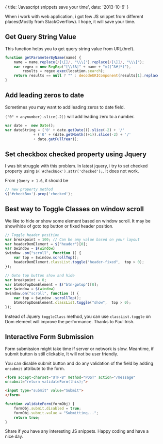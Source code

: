 {
  title: 'Javascript snippets save your time',
  date: '2013-10-6'
}

When i work with web application, i got few JS snippet from different places(Mostly from StackOverflow). I hope, it will save your time.

## Get Query String Value

This function helps you to get query string value from URL(href).

```javascript
function getParameterByName(name) {
    name = name.replace(/[\[]/, "\\\[").replace(/[\]]/, "\\\]");
    var regex = new RegExp("[\\?&]" + name + "=([^&#]*)"),
        results = regex.exec(location.search);
    return results == null ? "" : decodeURIComponent(results[1].replace(/\+/g, " "));
}
```

## Add leading zeros to date

Sometimes you may want to add leading zeros to date field.

`("0" + anynumber).slice(-2))` will add leading zero to a number.

```javascript
var date =  new Date();
var dateString = ('0' + date.getDate()).slice(-2) + '/'
             + ('0' + (date.getMonth()+1)).slice(-2) + '/'
             + date.getFullYear();
```


## Set checkbox checked property using Jquery

I was bit struggle with this problem. In latest jquery, i try to set checked property using `$('#checkBox').attr('checked');`. It does not work.

From `jQuery > 1.6`, it should be

```javascript
// new property method
$('#checkBox').prop('checked');
```

## Best way to Toggle Classes on window scroll

We like to hide or show some element based on window scroll. It may be show/hide of goto top button or fixed header position.

```javascript
// Toggle header position
var breakpoint = 100; // Can be any value based on your layout
var headerDomElement = $("header")[0];
var $window = $(window)
$window .on("scroll", function () {
    var top = $window.scrollTop();
    headerDomElement.classList.toggle("header-fixed",  top > 0);
});
```

```javascript
// Goto top button show and hide
var breakpoint = 0;
var btnGoTopDomElement = $("btn-gotop")[0];
var $window = $(window)
$window.on("scroll", function () {
    var top = $window .scrollTop();
    btnGoTopDomElement.classList.toggle("show",  top > 0);
});
```

Instead of Jquery `toggleClass` method, you can use `classList.toggle` on Dom element will improve the performance. Thanks to Paul Irish.


## Interactive Form Submission

Form submission might take time if server or network is slow. Meantime, if submit button
is still clickable, It will not be user friendly.

You can disable submit button and do any validation of the field by adding `onsubmit` attribute to the form.

```html
<form accept-charset="UTF-8" method="POST" action="/message"
onsubmit="return validateForm(this);">

<input type="submit" value="Submit">
</form>
```

```javascript
function validateForm(formObj) {
    formObj.submit.disabled = true;
    formObj.submit.value = "Submitting...";
    return true;
}
```

Share if you have any interesting JS snippets.
Happy coding and have a nice day.




